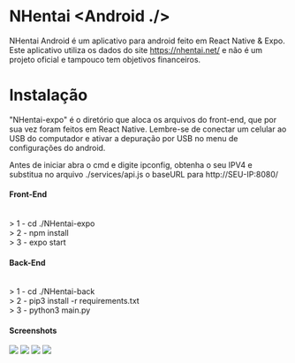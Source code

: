 # NHentai <Android ./>

NHentai Android é um aplicativo para android feito em React Native & Expo.
Este aplicativo utiliza os dados do site https://nhentai.net/ e não é um projeto oficial e tampouco tem objetivos financeiros.

# Instalação

"NHentai-expo" é o diretório que aloca os arquivos do front-end, que por sua vez foram feitos em React Native. Lembre-se de conectar um celular ao USB do computador e ativar a depuração por USB no menu de configurações do android.

Antes de iniciar abra o cmd e digite ipconfig, obtenha o seu IPV4 e substitua no arquivo ./services/api.js o baseURL para http://SEU-IP:8080/

#### Front-End

</br> > 1 - cd ./NHentai-expo
</br> > 2 - npm install
</br> > 3 - expo start

#### Back-End

</br> > 1 - cd ./NHentai-back
</br> > 2 - pip3 install -r requirements.txt
</br> > 3 - python3 main.py

#### Screenshots

<img src='https://i.imgur.com/dRYQ0Pi.jpg' />
<img src='https://i.imgur.com/8iystHu.jpg' />
<img src='https://i.imgur.com/y8DZ20T.jpg' />
<img src='https://i.imgur.com/jZ953dj.jpg' />
